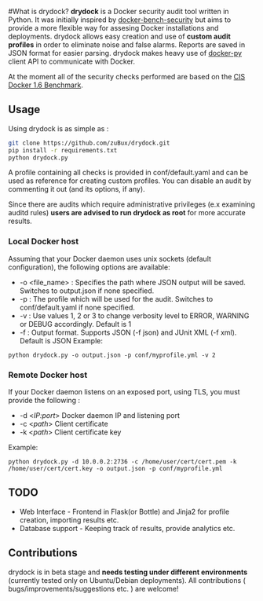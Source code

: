 #What is drydock?
**drydock** is a Docker security audit tool written in Python. It was initially inspired by [docker-bench-security](https://github.com/docker/docker-bench-security) but aims to provide a more flexible way for assesing Docker installations and deployments. drydock allows easy creation and use of **custom audit profiles** in order to eliminate noise and false alarms. Reports are saved in JSON format for easier parsing. drydock makes heavy use of [docker-py](https://github.com/docker/docker-py) client API to communicate with Docker.

At the moment all of the security checks performed are based on the [CIS Docker 1.6 Benchmark](https://benchmarks.cisecurity.org/tools2/docker/CIS_Docker_1.6_Benchmark_v1.0.0.pdf). 

## Usage
Using drydock is as simple as :

```sh
git clone https://github.com/zuBux/drydock.git
pip install -r requirements.txt
python drydock.py
```
A profile containing all checks is provided in conf/default.yaml and can be used as reference for creating custom profiles. You can disable an audit by commenting it out (and its options, if any).

Since there are audits which require administrative privileges (e.x examining auditd rules) **users are advised to run drydock as root** for more accurate results.

### Local Docker host
Assuming that your Docker daemon uses unix sockets (default configuration), the following options are available:

* -o <file_name> : Specifies the path where JSON output will be saved. Switches to output.json if none specified.
* -p <path to profile> : The profile which will be used for the audit. Switches to conf/default.yaml if none specified.
* -v <verbosity> : Use values 1, 2 or 3 to change verbosity level to ERROR, WARNING or DEBUG accordingly. Default is 1
* -f <format> : Output format. Supports JSON (-f json) and JUnit XML (-f xml). Default is JSON
Example:
```
python drydock.py -o output.json -p conf/myprofile.yml -v 2
```
### Remote Docker host
If your Docker daemon listens on an exposed port, using TLS, you must provide the following :

* -d <*IP:port*> Docker daemon IP and listening port
* -c <*path*> Client certificate
* -k <*path*> Client certificate key

Example:
```
python drydock.py -d 10.0.0.2:2736 -c /home/user/cert/cert.pem -k /home/user/cert/cert.key -o output.json -p conf/myprofile.yml
```
## TODO
- Web Interface - Frontend in Flask(or Bottle) and Jinja2 for profile creation, importing results etc.
- Database support - Keeping track of results, provide analytics etc.

## Contributions
drydock is in beta stage and **needs testing under different environments** (currently tested only on Ubuntu/Debian deployments). All contributions ( bugs/improvements/suggestions etc. ) are welcome!
